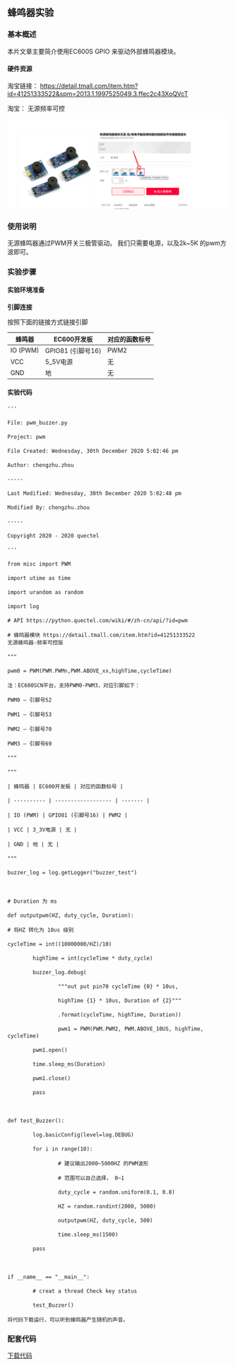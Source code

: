 ## 蜂鸣器实验

### 基本概述

本片文章主要简介使用EC600S GPIO 来驱动外部蜂鸣器模块。

#### 硬件资源

淘宝链接：
<https://detail.tmall.com/item.htm?id=41251333522&spm=2013.1.1997525049.3.ffec2c43XoQVcT>

淘宝： 无源频率可控

![](media/8aab25aa717d0a0be57094d08fc53b28.png)

### 使用说明

无源蜂鸣器通过PWM开关三极管驱动。 我们只需要电源，以及2k~5K 的pwm方波即可。

### 实验步骤

#### 实验环境准备

 **引脚连接**

按照下面的链接方式链接引脚

| **蜂鸣器** | **EC600开发板**   | **对应的函数标号** |
| ---------- | ----------------- | ------------------ |
| IO (PWM)   | GPIO81 (引脚号16) | PWM2               |
| VCC        | 5_5V电源          | 无                 |
| GND        | 地                | 无                 |

#### 实验代码

```
'''

File: pwm_buzzer.py

Project: pwm

File Created: Wednesday, 30th December 2020 5:02:46 pm

Author: chengzhu.zhou

-----

Last Modified: Wednesday, 30th December 2020 5:02:48 pm

Modified By: chengzhu.zhou

-----

Copyright 2020 - 2020 quectel

'''

from misc import PWM

import utime as time

import urandom as random

import log

# API https://python.quectel.com/wiki/#/zh-cn/api/?id=pwm

# 蜂鸣器模块 https://detail.tmall.com/item.htm?id=41251333522
无源蜂鸣器-频率可控版

"""

pwm0 = PWM(PWM.PWMn,PWM.ABOVE_xx,highTime,cycleTime)

注：EC600SCN平台，支持PWM0-PWM3，对应引脚如下：

PWM0 – 引脚号52

PWM1 – 引脚号53

PWM2 – 引脚号70

PWM3 – 引脚号69

"""

"""

| 蜂鸣器 | EC600开发板 | 对应的函数标号 |

| ---------- | ------------------ | ------- |

| IO (PWM) | GPIO81 (引脚号16) | PWM2 |

| VCC | 3_3V电源 | 无 |

| GND | 地 | 无 |

"""

buzzer_log = log.getLogger("buzzer_test")



# Duration 为 ms

def outputpwm(HZ, duty_cycle, Duration):

# 将HZ 转化为 10us 级别

cycleTime = int((10000000/HZ)/10)

		highTime = int(cycleTime * duty_cycle)

		buzzer_log.debug(

				"""out put pin70 cycleTime {0} * 10us,

				highTime {1} * 10us, Duration of {2}"""

				.format(cycleTime, highTime, Duration))

				pwm1 = PWM(PWM.PWM2, PWM.ABOVE_10US, highTime, cycleTime)

		pwm1.open()

		time.sleep_ms(Duration)

		pwm1.close()

		pass



def test_Buzzer():

		log.basicConfig(level=log.DEBUG)

		for i in range(10):

				# 建议输出2000~5000HZ 的PWM波形

				# 范围可以自己选择， 0~1

				duty_cycle = random.uniform(0.1, 0.8)

				HZ = random.randint(2000, 5000)

				outputpwm(HZ, duty_cycle, 500)

				time.sleep_ms(1500)

		pass



if __name__ == "__main__":

		# creat a thread Check key status

		test_Buzzer()

将代码下载运行，可以听到蜂鸣器产生随机的声音。
```

### 配套代码

[下载代码](code/pwm_buzzer.py)